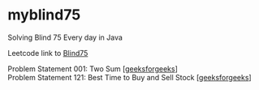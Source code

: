 # myblind75
Solving Blind 75 Every day in Java

Leetcode link to [Blind75](https://leetcode.com/problem-list/oizxjoit/)

Problem Statement 001: Two Sum [[geeksforgeeks](https://www.geeksforgeeks.org/check-if-pair-with-given-sum-exists-in-array/)]
<br>Problem Statement 121: Best Time to Buy and Sell Stock [[geeksforgeeks](https://www.geeksforgeeks.org/best-time-to-buy-and-sell-stock/)]